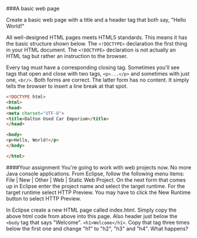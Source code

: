 <!--djw
todo: add steps to create dynamic web application in eclipse and to add, then view a web page 
-->
###A basic web page

Create a basic web page with a title and a header tag that both say, "Hello World!"

All well-designed HTML pages meets HTML5 standards. This means it has the basic structure shown below. The ```<!DOCTYPE>``` declaration the first thing in your HTML document. The ```<!DOCTYPE>``` declaration is not actually an HTML tag but rather an instruction to the  browser.


Every tag must have a corresponding closing tag. Sometimes you'll see tags that open and close with two tags, ```<p>...</p>``` and sometimes with just one, ```<br/>```. Both forms are correct. The latter form has no content. It simply tells the browser to insert a line break at that spot.

```html
<!DOCTYPE html>
<html>
<head>
<meta charset="UTF-8">
<title>Dalton Used Car Emporium</title>
</head>

<body>
<p>Hello, World!</p>
</body>

</html>
```

####Your assignment
You're going to work with web projects now. No more Java console applications.
From Eclipse, follow the following menu items: File | New | Other | Web | Static Web Project.  On the next form that comes up in Eclipse enter the project name and select the target runtime. For the target runtime select HTTP Preview. You may have to click the New Runtime button to select HTTP Preview.

In Eclipse create a new HTML page called index.html. Simply copy the above html code from above into this page. Also header just below the ```<body``` tag that says "Welcome". ```<h1>Welcome</h1>```. Copy that tag three times below the first one and change "h1" to "h2", "h3" and "h4". What happens?

